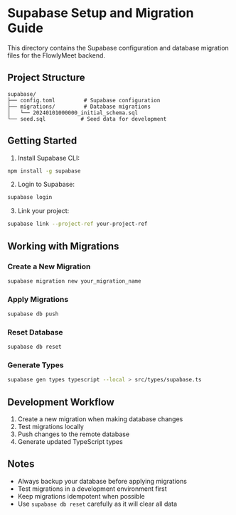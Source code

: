 # Supabase Setup and Migration Guide

This directory contains the Supabase configuration and database migration files for the FlowlyMeet backend.

## Project Structure

```
supabase/
├── config.toml         # Supabase configuration
├── migrations/         # Database migrations
│   └── 20240101000000_initial_schema.sql
└── seed.sql           # Seed data for development
```

## Getting Started

1. Install Supabase CLI:
```bash
npm install -g supabase
```

2. Login to Supabase:
```bash
supabase login
```

3. Link your project:
```bash
supabase link --project-ref your-project-ref
```

## Working with Migrations

### Create a New Migration

```bash
supabase migration new your_migration_name
```

### Apply Migrations

```bash
supabase db push
```

### Reset Database

```bash
supabase db reset
```

### Generate Types

```bash
supabase gen types typescript --local > src/types/supabase.ts
```

## Development Workflow

1. Create a new migration when making database changes
2. Test migrations locally
3. Push changes to the remote database
4. Generate updated TypeScript types

## Notes

- Always backup your database before applying migrations
- Test migrations in a development environment first
- Keep migrations idempotent when possible
- Use `supabase db reset` carefully as it will clear all data